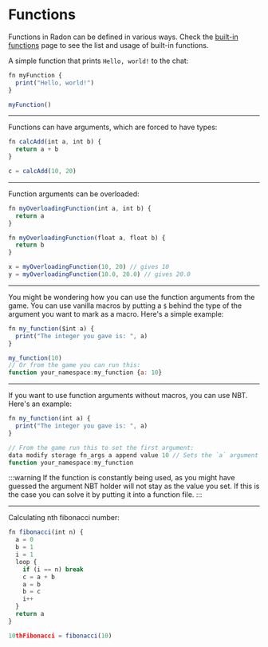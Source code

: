 # Functions

Functions in Radon can be defined in various ways. Check the [built-in functions](./built-in-functions) page to see the
list and usage of built-in functions.

A simple function that prints `Hello, world!` to the chat:

```js
fn myFunction {
  print("Hello, world!")
}

myFunction()
```

***

Functions can have arguments, which are forced to have types:

```js
fn calcAdd(int a, int b) {
  return a + b
}

c = calcAdd(10, 20)
```

***

Function arguments can be overloaded:

```js
fn myOverloadingFunction(int a, int b) {
  return a
}

fn myOverloadingFunction(float a, float b) {
  return b
}

x = myOverloadingFunction(10, 20) // gives 10
y = myOverloadingFunction(10.0, 20.0) // gives 20.0
```

***

You might be wondering how you can use the function arguments from the game. You can use vanilla macros by putting a `$`
behind the type of the argument you want to mark as a macro. Here's a simple example:

```js
fn my_function($int a) {
  print("The integer you gave is: ", a)
}

my_function(10)
// Or from the game you can run this:
function your_namespace:my_function {a: 10}
```

***

If you want to use function arguments without macros, you can use NBT. Here's an example:

```js
fn my_function(int a) {
  print("The integer you gave is: ", a)
}

// From the game run this to set the first argument:
data modify storage fn_args a append value 10 // Sets the `a` argument to 10
function your_namespace:my_function
```

:::warning
If the function is constantly being used, as you might have guessed the argument NBT holder will not stay as the value
you set. If this is the case you can solve it by putting it into a function file.
:::

***

Calculating nth fibonacci number:

```js
fn fibonacci(int n) {
  a = 0
  b = 1
  i = 1
  loop {
    if (i == n) break
    c = a + b
    a = b
    b = c
    i++
  }
  return a
}

10thFibonacci = fibonacci(10)
```